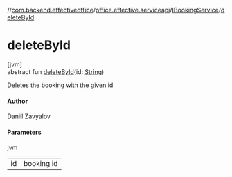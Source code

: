 //[com.backend.effectiveoffice](IdeaProjects/labs-office-elevator/effectiveOfficeBackend/documentation/gfm/index.md)/[office.effective.serviceapi](IdeaProjects/labs-office-elevator/effectiveOfficeBackend/documentation/gfm/com.backend.effectiveoffice/office.effective.serviceapi/index.md)/[IBookingService](IdeaProjects/labs-office-elevator/effectiveOfficeBackend/documentation/gfm/com.backend.effectiveoffice/office.effective.serviceapi/-i-booking-service/index.md)/[deleteById](IdeaProjects/labs-office-elevator/effectiveOfficeBackend/documentation/gfm/com.backend.effectiveoffice/office.effective.serviceapi/-i-booking-service/delete-by-id.md)

# deleteById

[jvm]\
abstract fun [deleteById](IdeaProjects/labs-office-elevator/effectiveOfficeBackend/documentation/gfm/com.backend.effectiveoffice/office.effective.serviceapi/-i-booking-service/delete-by-id.md)(id: [String](https://kotlinlang.org/api/latest/jvm/stdlib/kotlin/-string/index.html))

Deletes the booking with the given id

#### Author

Daniil Zavyalov

#### Parameters

jvm

| | |
|---|---|
| id | booking id |

